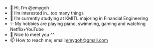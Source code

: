 - 👋 Hi, I’m @emygoh
- 👀 I’m interested in...too many things
- 🌱 I’m currently studying at KMITL majoring in Financial Engineering
- ✨ My hobbies are playing piano, swimming, gaming and watching Netflix+YouTube
- 💞️ Nice to meet you ^^
- 📫 How to reach me; email:emygoh@gmail.com

<!---
emygoh/emygoh is a ✨ special ✨ repository because its `README.md` (this file) appears on your GitHub profile.
You can click the Preview link to take a look at your changes.
--->
